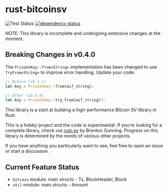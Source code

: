 # rust-bitcoinsv

![Test Status](https://gist.githubusercontent.com/Danconnolly/202d737d8ec36a48fbb4f7d0d4e1d779/raw/badge.svg)
[![dependency status](https://deps.rs/repo/github/Danconnolly/rust-bitcoinsv/status.svg)](https://deps.rs/repo/github/Danconnolly/rust-bitcoinsv)

NOTE: This library is incomplete and undergoing extensive changes at the moment.

## Breaking Changes in v0.4.0

The `PrivateKey::from<String>` implementation has been changed to use `TryFrom<String>` to improve error handling. Update your code:

```rust
// Before (v0.3.x)
let key = PrivateKey::from(wif_string);

// After (v0.4.0)
let key = PrivateKey::try_from(wif_string)?;
```

This library is a start at building a high-performance Bitcoin SV library in Rust.

This is a hobby project and the code is experimental. If you're looking for a complete library, check
out [rust-sv](https://docs.rs/sv/latest/sv/)
by Brenton Gunning. Progress on this library is determined by the needs of various other projects.

If you have anything you particularly want to see, feel free to open an issue or start a discussion.

## Current Feature Status

* `bitcoin` module: main structs - Tx, BlockHeader, Block
* `util` module: main structs - Amount




